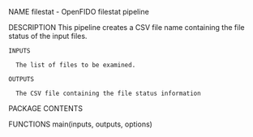 NAME
    filestat - OpenFIDO filestat pipeline

DESCRIPTION
    This pipeline creates a CSV file name containing the file status of the input files.
    
    INPUTS
    
      The list of files to be examined.
    
    OUTPUTS
    
      The CSV file containing the file status information

PACKAGE CONTENTS


FUNCTIONS
    main(inputs, outputs, options)

